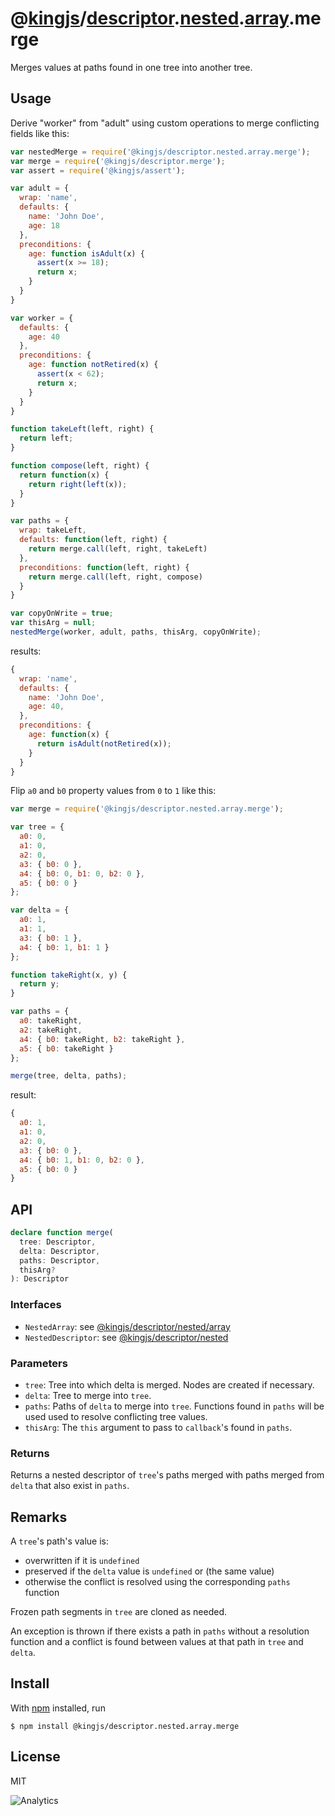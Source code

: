 # @[kingjs](https://www.npmjs.com/package/kingjs)/[descriptor](https://www.npmjs.com/package/@kingjs/descriptor).[nested](https://www.npmjs.com/package/@kingjs/descriptor.nested).[array](https://www.npmjs.com/package/@kingjs/descriptor.nested.array).merge
Merges values at paths found in one tree into another tree. 
## Usage
Derive "worker" from "adult" using custom operations to merge conflicting fields like this:
```js
var nestedMerge = require('@kingjs/descriptor.nested.array.merge');
var merge = require('@kingjs/descriptor.merge');
var assert = require('@kingjs/assert');

var adult = {
  wrap: 'name',
  defaults: {
    name: 'John Doe',
    age: 18
  },
  preconditions: {
    age: function isAdult(x) {
      assert(x >= 18);
      return x;
    }
  }
}

var worker = {
  defaults: {
    age: 40
  },
  preconditions: {
    age: function notRetired(x) {
      assert(x < 62);
      return x;
    }
  }
}

function takeLeft(left, right) {
  return left;
}

function compose(left, right) {
  return function(x) {
    return right(left(x));
  }
}

var paths = {
  wrap: takeLeft,
  defaults: function(left, right) { 
    return merge.call(left, right, takeLeft)
  },
  preconditions: function(left, right) {
    return merge.call(left, right, compose)
  }
}

var copyOnWrite = true;
var thisArg = null;
nestedMerge(worker, adult, paths, thisArg, copyOnWrite);
```
results:
```js
{
  wrap: 'name',
  defaults: {
    name: 'John Doe',
    age: 40,
  },
  preconditions: {
    age: function(x) {
      return isAdult(notRetired(x));
    } 
  }
}
``` 
Flip `a0` and `b0` property values from `0` to `1` like this:
```js
var merge = require('@kingjs/descriptor.nested.array.merge');

var tree = {
  a0: 0,
  a1: 0,
  a2: 0,
  a3: { b0: 0 },
  a4: { b0: 0, b1: 0, b2: 0 },
  a5: { b0: 0 }
};

var delta = { 
  a0: 1,
  a1: 1,
  a3: { b0: 1 },
  a4: { b0: 1, b1: 1 }
};

function takeRight(x, y) { 
  return y;
}

var paths = {
  a0: takeRight,
  a2: takeRight,
  a4: { b0: takeRight, b2: takeRight },
  a5: { b0: takeRight }
};

merge(tree, delta, paths);
```
result:
```js
{
  a0: 1,
  a1: 0,
  a2: 0,
  a3: { b0: 0 },
  a4: { b0: 1, b1: 0, b2: 0 },
  a5: { b0: 0 }
}
```
## API
```ts
declare function merge(
  tree: Descriptor,
  delta: Descriptor,
  paths: Descriptor,
  thisArg?
): Descriptor
```
### Interfaces
- `NestedArray`: see [@kingjs/descriptor/nested/array][nested-array-descriptor]
- `NestedDescriptor`: see [@kingjs/descriptor/nested][nested-descriptor]
### Parameters
- `tree`: Tree into which delta is merged. Nodes are created if necessary.
- `delta`: Tree to merge into `tree`. 
- `paths`: Paths of `delta` to merge into `tree`. Functions found in `paths` will be used used to resolve conflicting tree values.
- `thisArg`: The `this` argument to pass to `callback`'s found in `paths`.
### Returns
Returns a nested descriptor of `tree`'s paths merged with paths merged from `delta` that also exist in `paths`.
## Remarks
A `tree`'s path's value is: 
- overwritten if it is `undefined`
- preserved if the `delta` value is `undefined` or (the same value)
- otherwise the conflict is resolved using the corresponding `paths` function

Frozen path segments in `tree` are cloned as needed.

An exception is thrown if there exists a path in `paths` without a resolution function and a conflict is found between values at that path in `tree` and `delta`.
## Install
With [npm](https://npmjs.org/) installed, run
```
$ npm install @kingjs/descriptor.nested.array.merge
```
## License
MIT

![Analytics](https://analytics.kingjs.net/descriptor/nested/array/merge)

[nested-array-descriptor]: https://www.npmjs.com/package/@kingjs/descriptor/nested/array  
[nested-descriptor]: https://www.npmjs.com/package/@kingjs/nested/descriptor
